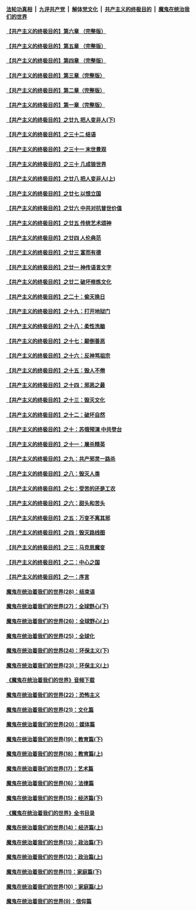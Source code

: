 ####  [法轮功真相](../../../../basic/blob/master/README.md?t=04240501) &nbsp;|&nbsp; [九评共产党](../../../../9ping.md/blob/master/README.md?t=04240501) &nbsp;|&nbsp; [解体党文化](../../../../jtdwh.md/blob/master/README.md?t=04240501)  &nbsp;|&nbsp; [共产主义的终极目的](../../../../gczydzjmd.md/blob/master/README.md?t=04240501) &nbsp;|&nbsp; [魔鬼在统治我们的世界](../../../../mgztzwmdsj.md/blob/master/README.md?t=04240501) 

#### [【共产主义的终极目的】第六章 （完整版）](../pages/nsc422/n11428913.md?t=04240501) 

#### [【共产主义的终极目的】第五章 （完整版）](../pages/nsc422/n11428912.md?t=04240501) 

#### [【共产主义的终极目的】第四章 （完整版）](../pages/nsc422/n11428907.md?t=04240501) 

#### [【共产主义的终极目的】第三章（完整版）](../pages/nsc422/n11428848.md?t=04240501) 

#### [【共产主义的终极目的】第二章（完整版）](../pages/nsc422/n11428831.md?t=04240501) 

#### [【共产主义的终极目的】第一章（完整版）](../pages/nsc422/n11417651.md?t=04240501) 

#### [【共产主义的终极目的】之廿九 把人变非人(下)](../pages/nsc422/n11344140.md?t=04240501) 

#### [【共产主义的终极目的】之三十二 结语](../pages/nsc422/n11360535.md?t=04240501) 

#### [【共产主义的终极目的】之三十一 末世景观](../pages/nsc422/n11351129.md?t=04240501) 

#### [【共产主义的终极目的】之三十 几成狼世界](../pages/nsc422/n11348280.md?t=04240501) 

#### [【共产主义的终极目的】之廿八 把人变非人(上)](../pages/nsc422/n11340492.md?t=04240501) 

#### [【共产主义的终极目的】之廿七 以恨立国](../pages/nsc422/n11336944.md?t=04240501) 

#### [【共产主义的终极目的】之廿六 中共对抗普世价值](../pages/nsc422/n11324785.md?t=04240501) 

#### [【共产主义的终极目的】之廿五 传统艺术颂神](../pages/nsc422/n11296396.md?t=04240501) 

#### [【共产主义的终极目的】之廿四 人伦典范](../pages/nsc422/n11296397.md?t=04240501) 

#### [【共产主义的终极目的】之廿三 富而有德](../pages/nsc422/n11283598.md?t=04240501) 

#### [【共产主义的终极目的】之廿一 神传语言文字](../pages/nsc422/n11263265.md?t=04240501) 

#### [【共产主义的终极目的】之廿二 破坏修炼文化](../pages/nsc422/n11245728.md?t=04240501) 

#### [【共产主义的终极目的】之二十：偷天换日](../pages/nsc422/n11238846.md?t=04240501) 

#### [【共产主义的终极目的】之十九：打开地狱门](../pages/nsc422/n11206376.md?t=04240501) 

#### [【共产主义的终极目的】之十八：柔性洗脑](../pages/nsc422/n11199994.md?t=04240501) 

#### [【共产主义的终极目的】之十七：颠倒善恶](../pages/nsc422/n11179782.md?t=04240501) 

#### [【共产主义的终极目的】之十六：反神骂祖宗](../pages/nsc422/n11166798.md?t=04240501) 

#### [【共产主义的终极目的】之十五：毁人不倦](../pages/nsc422/n11166792.md?t=04240501) 

#### [【共产主义的终极目的】之十四：邪恶之最](../pages/nsc422/n11150249.md?t=04240501) 

#### [【共产主义的终极目的】之十三：毁灭文化](../pages/nsc422/n11135227.md?t=04240501) 

#### [【共产主义的终极目的】之十二：破坏自然](../pages/nsc422/n11135214.md?t=04240501) 

#### [【共产主义的终极目的】之十：苏俄预演 中共登台](../pages/nsc422/n11118424.md?t=04240501) 

#### [【共产主义的终极目的】之十一：屠杀精英](../pages/nsc422/n11118442.md?t=04240501) 

#### [【共产主义的终极目的】之九：共产邪灵一路杀](../pages/nsc422/n11114139.md?t=04240501) 

#### [【共产主义的终极目的】之八：毁灭人类](../pages/nsc422/n11108503.md?t=04240501) 

#### [【共产主义的终极目的】之七：受苦的还是工农](../pages/nsc422/n11101809.md?t=04240501) 

#### [【共产主义的终极目的】之六：甜头和苦头](../pages/nsc422/n11096971.md?t=04240501) 

#### [【共产主义的终极目的】之五：万变不离其邪](../pages/nsc422/n11091285.md?t=04240501) 

#### [【共产主义的终极目的】之四：毁灭路线图](../pages/nsc422/n11086284.md?t=04240501) 

#### [【共产主义的终极目的】之三：马克思魔变](../pages/nsc422/n11061941.md?t=04240501) 

#### [【共产主义的终极目的】之二：中心之国](../pages/nsc422/n11047728.md?t=04240501) 

#### [【共产主义的终极目的】之一：序言](../pages/nsc422/n11086077.md?t=04240501) 

#### [魔鬼在统治着我们的世界(28)：结束语](../pages/nsc422/n10936246.md?t=04240501) 

#### [魔鬼在统治着我们的世界(27)：全球野心(下)](../pages/nsc422/n10928319.md?t=04240501) 

#### [魔鬼在统治着我们的世界(26)：全球野心(上)](../pages/nsc422/n10900318.md?t=04240501) 

#### [魔鬼在统治着我们的世界(25)：全球化](../pages/nsc422/n10788205.md?t=04240501) 

#### [魔鬼在统治着我们的世界(24)：环保主义(下)](../pages/nsc422/n10695307.md?t=04240501) 

#### [魔鬼在统治着我们的世界(23)：环保主义(上)](../pages/nsc422/n10688613.md?t=04240501) 

#### [《魔鬼在统治着我们的世界》音频下载](../pages/nsc422/n10635553.md?t=04240501) 

#### [魔鬼在统治着我们的世界(22)：恐怖主义](../pages/nsc422/n10614727.md?t=04240501) 

#### [魔鬼在统治着我们的世界(21)：文化篇](../pages/nsc422/n10597706.md?t=04240501) 

#### [魔鬼在统治着我们的世界(20)：媒体篇](../pages/nsc422/n10586579.md?t=04240501) 

#### [魔鬼在统治着我们的世界(19)：教育篇(下)](../pages/nsc422/n10564808.md?t=04240501) 

#### [魔鬼在统治着我们的世界(18)：教育篇(上)](../pages/nsc422/n10526970.md?t=04240501) 

#### [魔鬼在统治着我们的世界(17)：艺术篇](../pages/nsc422/n10499093.md?t=04240501) 

#### [魔鬼在统治着我们的世界(16)：法律篇](../pages/nsc422/n10485969.md?t=04240501) 

#### [魔鬼在统治着我们的世界(15)：经济篇(下)](../pages/nsc422/n10469975.md?t=04240501) 

#### [《魔鬼在统治着我们的世界》全书目录](../pages/nsc422/n10464261.md?t=04240501) 

#### [魔鬼在统治着我们的世界(14)：经济篇(上)](../pages/nsc422/n10457370.md?t=04240501) 

#### [魔鬼在统治着我们的世界(13)：政治篇(下)](../pages/nsc422/n10448270.md?t=04240501) 

#### [魔鬼在统治着我们的世界(12)：政治篇(上)](../pages/nsc422/n10444576.md?t=04240501) 

#### [魔鬼在统治着我们的世界(11)：家庭篇(下)](../pages/nsc422/n10440961.md?t=04240501) 

#### [魔鬼在统治着我们的世界(10)：家庭篇(上)](../pages/nsc422/n10435448.md?t=04240501) 

#### [魔鬼在统治着我们的世界(9)：信仰篇](../pages/nsc422/n10432159.md?t=04240501) 

